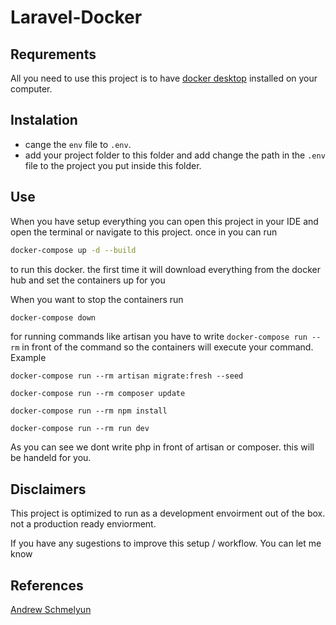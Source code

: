 # Laravel-Docker

## Requrements

All you need to use this project is to have [docker desktop](https://www.docker.com/products/docker-desktop) installed on your computer.

## Instalation

- cange the `env` file to `.env`.
- add your project folder to this folder and add change the path in the `.env` file to the project you put inside this folder.

## Use

When you have setup everything you can open this project in your IDE and open the terminal or navigate to this project. once in you can run

```zsh
docker-compose up -d --build
```

to run this docker. the first time it will download everything from the docker hub and set the containers up for you

When you want to stop the containers run

```zsh
docker-compose down
```

for running commands like artisan you have to write `docker-compose run --rm` in front of the command so the containers will execute your command.
Example

```
docker-compose run --rm artisan migrate:fresh --seed

docker-compose run --rm composer update

docker-compose run --rm npm install

docker-compose run --rm run dev
```

As you can see we dont write php in front of artisan or composer. this will be handeld for you.

## Disclaimers

This project is optimized to run as a development envoirment out of the box. not a production ready enviorment.

If you have any sugestions to improve this setup / workflow. You can let me know

## References

[Andrew Schmelyun](https://www.youtube.com/user/ASchmelyun)
